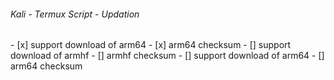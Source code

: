 <h6>Kali - Termux Script - Updation</h6>
- [x] support download of arm64
- [x] arm64 checksum
- [] support download of armhf
- [] armhf checksum
- [] support download of arm64
- [] arm64 checksum
